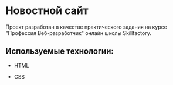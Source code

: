 # Новостной сайт

Проект разработан в качестве практического задания на курсе "Профессия Веб-разработчик" онлайн школы Skillfactory.

## Используемые технологии:

* HTML

* CSS
